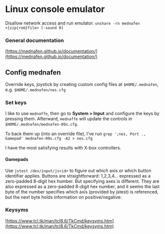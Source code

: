 # Linux console emulator

Disallow network access and run emulator.
`unshare -rn mednafen <{zip|rom}file> [-sound 0]`

### General documentation
[https://mednafen.github.io/documentation/](https://mednafen.github.io/documentation/)

## Config mednafen

Override keys, joystick by creating custom config files at `$HOME/.mednafen`, e.g. `$HOME/.mednafen/nes.cfg`

### Set keys

I like to use `mednaffe`, then go to **System > Input** and configure the keys by pressing them. Afterward, `mednaffe` will update the controls in `$HOME/.mednafen/mednafen-09x.cfg`.

To back them up (into an override file), I've run `grep ';nes, Port ., Gamepad' mednafen-09x.cfg -A2 > nes.cfg`

I have the most satisfying results with X-box controllers.

#### Gamepads

Use `jstest /dev/input/js<id>` to figure out which axis or which button identifier applies. Buttons are straightforward: 1,2,3,4... expressed as a zero-padded 8-digit hex humber. But specifying axes is different. They are also expressed as a zero-padded 8-digit hex number, and it seems the last byte of the number specifies which axis (provided by jstest) is referenced, but the next byte holds information on positive/negative: 

### Keysyms
[https://www.tcl.tk/man/tcl8.6/TkCmd/keysyms.htm](https://www.tcl.tk/man/tcl8.6/TkCmd/keysyms.htm)
<!--stackedit_data:
eyJoaXN0b3J5IjpbLTEyMzk0NDAxMzQsLTE4MTcyMTI2OTldfQ
==
-->